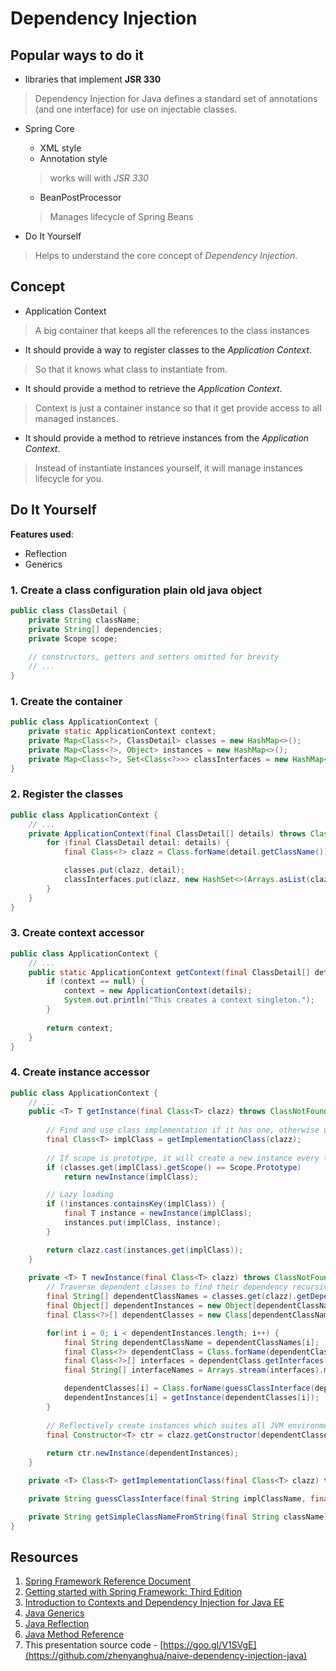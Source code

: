 # Dependency Injection

## Popular ways to do it
- libraries that implement **JSR 330** 
> Dependency Injection for Java defines a standard set of annotations (and one interface) for use on injectable classes.

- Spring Core
  - XML style
  - Annotation style
  > works will with *JSR 330*
  - BeanPostProcessor
  > Manages lifecycle of Spring Beans

- Do It Yourself
> Helps to understand the core concept of *Dependency Injection*.

## Concept
- Application Context 
> A big container that keeps all the references to the class instances
- It should provide a way to register classes to the *Application Context*.
> So that it knows what class to instantiate from.
- It should provide a method to retrieve the *Application Context*.
> Context is just a container instance so that it get provide access to all managed instances.
- It should provide a method to retrieve instances from the *Application Context*.
> Instead of instantiate instances yourself, it will manage instances lifecycle for you.

## Do It Yourself

**Features used**:
- Reflection
- Generics

### 1. Create a class configuration plain old java object
```java
public class ClassDetail {
    private String className;
    private String[] dependencies;
    private Scope scope;
    
    // constructors, getters and setters omitted for brevity
    // ...
}
```

### 1. Create the container
```java
public class ApplicationContext {
    private static ApplicationContext context;
    private Map<Class<?>, ClassDetail> classes = new HashMap<>();
    private Map<Class<?>, Object> instances = new HashMap<>();
    private Map<Class<?>, Set<Class<?>>> classInterfaces = new HashMap<>();
}
```

### 2. Register the classes
```java
public class ApplicationContext {
    // ...
    private ApplicationContext(final ClassDetail[] details) throws ClassNotFoundException {
        for (final ClassDetail detail: details) {
            final Class<?> clazz = Class.forName(detail.getClassName());

            classes.put(clazz, detail);
            classInterfaces.put(clazz, new HashSet<>(Arrays.asList(clazz.getInterfaces())));
        }
    }
}
```

### 3. Create context accessor
```java
public class ApplicationContext {
    // ...
    public static ApplicationContext getContext(final ClassDetail[] details) throws ClassNotFoundException {
        if (context == null) {
            context = new ApplicationContext(details);
            System.out.println("This creates a context singleton.");
        }
        
        return context;
    }
}
```

### 4. Create instance accessor
```java
public class ApplicationContext {
    // ...
    public <T> T getInstance(final Class<T> clazz) throws ClassNotFoundException, InvocationTargetException, NoSuchMethodException, InstantiationException, IllegalAccessException {
    
        // Find and use class implementation if it has one, otherwise use the original class.
        final Class<T> implClass = getImplementationClass(clazz);
        
        // If scope is prototype, it will create a new instance every time.
        if (classes.get(implClass).getScope() == Scope.Prototype)
            return newInstance(implClass);

        // Lazy loading
        if (!instances.containsKey(implClass)) {
            final T instance = newInstance(implClass);
            instances.put(implClass, instance);
        }

        return clazz.cast(instances.get(implClass));
    }
    
    private <T> T newInstance(final Class<T> clazz) throws ClassNotFoundException, NoSuchMethodException, IllegalAccessException, InvocationTargetException, InstantiationException {
        // Traverse dependent classes to find their dependency recursively, and use class implementation if they have one.
        final String[] dependentClassNames = classes.get(clazz).getDependencies();
        final Object[] dependentInstances = new Object[dependentClassNames.length];
        final Class<?>[] dependentClasses = new Class[dependentClassNames.length];

        for(int i = 0; i < dependentInstances.length; i++) {
            final String dependentClassName = dependentClassNames[i];
            final Class<?> dependentClass = Class.forName(dependentClassName);
            final Class<?>[] interfaces = dependentClass.getInterfaces();
            final String[] interfaceNames = Arrays.stream(interfaces).map(Class::getName).toArray(String[]::new);

            dependentClasses[i] = Class.forName(guessClassInterface(dependentClassName, interfaceNames));
            dependentInstances[i] = getInstance(dependentClasses[i]);
        }
        
        // Reflectively create instances which suites all JVM environment.
        final Constructor<T> ctr = clazz.getConstructor(dependentClasses);
        
        return ctr.newInstance(dependentInstances);
    }

    private <T> Class<T> getImplementationClass(final Class<T> clazz) throws ClassNotFoundException { /*...*/ }

    private String guessClassInterface(final String implClassName, final String[] interfaceNames) { /*...*/ }

    private String getSimpleClassNameFromString(final String className) { /*...*/ }
}
```

## Resources
1. [Spring Framework Reference Document](https://docs.spring.io/spring/docs/current/spring-framework-reference/htmlsingle/)
2. [Getting started with Spring Framework: Third Edition](https://www.amazon.com/Getting-started-Spring-Framework-Third-ebook/dp/B01HZXQFUS/ref=sr_1_1?ie=UTF8&qid=1500389139&sr=8-1&keywords=spring+framework)
3. [Introduction to Contexts and Dependency Injection for Java EE](https://docs.oracle.com/javaee/7/tutorial/cdi-basic.htm)
4. [Java Generics](https://docs.oracle.com/javase/tutorial/java/generics/index.html)
4. [Java Reflection](https://docs.oracle.com/javase/tutorial/reflect/)
4. [Java Method Reference](https://docs.oracle.com/javase/tutorial/java/javaOO/methodreferences.html)
4. This presentation source code - [https://goo.gl/V1SVgE](https://github.com/zhenyanghua/naive-dependency-injection-java)

